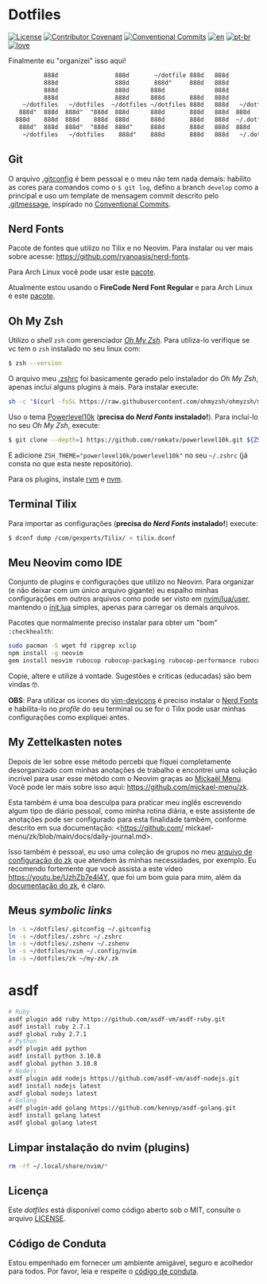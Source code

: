 # Dotfiles

[![License](https://img.shields.io/badge/License-MIT-lightgray)](/LICENSE)
[![Contributor Covenant](https://img.shields.io/badge/Contributor%20Covenant-2.0-lightblue)](/code_of_conduct.pt-br.md)
[![Conventional Commits](https://img.shields.io/badge/Conventional%20Commits-1.0.0-yellow.svg)](https://conventionalcommits.org)
[![en](https://img.shields.io/badge/lang-en-red.svg)](/README.md)
[![pt-br](https://img.shields.io/badge/lang-pt--br-green.svg)](/README.pt-br.md)
[![love](https://img.shields.io/badge/Build%20With-%F0%9F%96%A4-lightgreen)](https://callmarx.github.io)

Finalmente eu "organizei" isso aqui!

```txt
          888d                888d       ~/dotfile 888d   888d
          888d                888d       888d"     888d   888d
          888d                888d      888d              888d
          888d                888d      888d       888d   888d
    ~/dotfiles   ~/dotfiles  ~/dotfiles ~/dotfiles 888d   888d   ~/dotfiles   ~/dotfiles
   888d"  888d  888d"  "888d  888d      888d       888d   888d  888d   888d   888d
  888d    888d  888d    888d  888d      888d       888d   888d  ~/.dotfiles   ~/dotfiles
   888d"  888d  888d"  "888d  888d"     888d       888d   888d  888d                888d
    ~/dotfiles   ~/dotfiles    888d"    888d       888d   888d   ~/.dotfiles  ~/dotfiles
```

## Git
O arquivo [.gitconfig](./.gitconfig) é bem pessoal e o meu não tem nada demais: habilito as cores
para comandos como o `$ git log`, defino a branch `develop` como a principal e uso um template de
mensagem commit descrito pelo [.gitmessage](./.gitmessage), inspirado no
[Conventional Commits](https://www.conventionalcommits.org/en/v1.0.0/).

## Nerd Fonts
Pacote de fontes que utilizo no Tilix e no Neovim. Para instalar ou ver mais sobre acesse:
<https://github.com/ryanoasis/nerd-fonts>.

Para Arch Linux você pode usar este [pacote](https://aur.archlinux.org/packages/nerd-fonts-complete).

Atualmente estou usando o **FireCode Nerd Font Regular** e para Arch Linux é este
[pacote](https://archlinux.org/packages/community/any/ttf-firacode-nerd/).

## Oh My Zsh
Utilizo o *shell* `zsh` com gerenciador [*Oh My Zsh*](https://github.com/ohmyzsh/ohmyzsh). Para
utiliza-lo verifique se vc tem o `zsh` instalado no seu linux com:
```bash
$ zsh --version
```

O arquivo meu [.zshrc](./.zshrc) foi basicamente gerado pelo instalador do *Oh My Zsh*, apenas
incluí alguns plugins à mais. Para instalar execute:
```bash
sh -c "$(curl -fsSL https://raw.githubusercontent.com/ohmyzsh/ohmyzsh/master/tools/install.sh)"
```

Uso o tema [Powerlevel10k](https://github.com/romkatv/powerlevel10k#oh-my-zsh) (**precisa do *Nerd
Fonts* instalado!**). Para incluí-lo no seu *Oh My Zsh*, execute:
```bash
$ git clone --depth=1 https://github.com/romkatv/powerlevel10k.git ${ZSH_CUSTOM:-$HOME/.oh-my-zsh/custom}/themes/powerlevel10k
```
E adicione `ZSH_THEME="powerlevel10k/powerlevel10k"` no seu `~/.zshrc` (já consta no que esta neste
repositório).

Para os plugins, instale [rvm](https://rvm.io/) e
[nvm](https://github.com/nvm-sh/nvm#installing-and-updating).

## Terminal Tilix
Para importar as configurações (**precisa do *Nerd Fonts* instalado!**) execute:
```bash
$ dconf dump /com/gexperts/Tilix/ < tilix.dconf
```

## Meu Neovim como IDE
Conjunto de plugins e configurações que utilizo no Neovim. Para organizar (e não deixar com um
único arquivo gigante) eu espalho minhas configurações em outros arquivos como pode ser visto em
[nvim/lua/user](./nvim/lua/user), mantendo o [init.lua](./nvim/init.lua) simples, apenas para
carregar os demais arquivos.

Pacotes que normalmente preciso instalar para obter um "bom" `:checkhealth`:
```sh
sudo pacman -S wget fd ripgrep xclip
npm install -g neovim
gem install neovim rubocop rubocop-packaging rubocop-performance rubocop-rails rubocop-rspec
```

Copie, altere e utilize á vontade. Sugestões e criticas (educadas) são bem vindas 🤓.

**OBS**: Para utilizar os ícones do [vim-devicons](https://github.com/ryanoasis/vim-devicons) é
preciso instalar o [Nerd Fonts](https://www.nerdfonts.com) e habilita-lo no *profile* do seu
terminal ou se for o Tilix pode usar minhas configurações como expliquei antes.

## My Zettelkasten notes
Depois de ler sobre esse método percebi que fiquei completamente desorganizado com minhas anotações
de trabalho e encontrei uma solução incrível para usar esse método com o Neovim graças ao
[Mickaël Menu](https://github.com/mickael-menu). Você pode ler mais sobre isso aqui:
<https://github.com/mickael-menu/zk>.

Esta também é uma boa desculpa para praticar meu inglês escrevendo algum tipo de diário pessoal,
como minha rotina diária, e este assistente de anotações pode ser configurado para esta finalidade
também, conforme descrito em sua documentação:
<https://github.com/ mickael-menu/zk/blob/main/docs/daily-journal.md>.

Isso também é pessoal, eu uso uma coleção de grupos no meu
[arquivo de configuração do zk](./zk/config.toml) que atendem às minhas necessidades, por exemplo.
Eu recomendo fortemente que você assista a este vídeo <https://youtu.be/UzhZb7e4l4Y>, que foi um
bom guia para mim, além da
[documentação do zk](https://github.com/mickael-menu/zk/blob/main/docs/getting-started.md), é claro.

## Meus *symbolic links*

```sh
ln -s ~/dotfiles/.gitconfig ~/.gitconfig
ln -s ~/dotfiles/.zshrc ~/.zshrc
ln -s ~/dotfiles/.zshenv ~/.zshenv
ln -s ~/dotfiles/nvim ~/.config/nvim
ln -s ~/dotfiles/zk ~/my-zk/.zk
```

# asdf

```sh
# Ruby
asdf plugin add ruby https://github.com/asdf-vm/asdf-ruby.git
asdf install ruby 2.7.1
asdf global ruby 2.7.1
# Python
asdf plugin add python
asdf install python 3.10.8
asdf global python 3.10.8
# Nodejs
asdf plugin add nodejs https://github.com/asdf-vm/asdf-nodejs.git
asdf install nodejs latest
asdf global nodejs latest
# Golang
asdf plugin-add golang https://github.com/kennyp/asdf-golang.git
asdf install golang latest
asdf global golang latest
```

## Limpar instalação do nvim (plugins)
```sh
rm -rf ~/.local/share/nvim/*
```

## Licença
Este *dotfiles* está disponível como código aberto sob o MIT, consulte o arquivo [LICENSE](/LICENSE).

## Código de Conduta
Estou empenhado em fornecer um ambiente amigável, seguro e acolhedor para todos. Por favor, leia e
respeite o [código de conduta](/code_of_conduct.pt-br.md).
